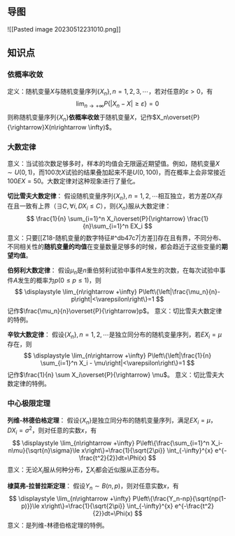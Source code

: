 
## 导图

![[Pasted image 20230512231010.png]]

## 知识点

### 依概率收敛

定义：随机变量$X$与随机变量序列$\{X_n\},n=1,2,3,\cdots$，若对任意的$\varepsilon >0$，有
$$
\displaystyle \lim_{n\rightarrow +\infty} P\{|X_n-X|\ge \varepsilon\}=0
$$
则称随机变量序列$\{X_n\}$**依概率收敛**于随机变量$X$，记作$X_n\overset{P}{\rightarrow}X(n\rightarrow \infty)$。

### 大数定律

意义：当试验次数足够多时，样本的均值会无限逼近期望值。例如，随机变量$X\sim U(0,1)$，而100次$X$试验的结果叠加起来不是$U(0,100)$，而在概率上会非常接近$100EX=50$。大数定律对这种现象进行了量化。

**切比雪夫大数定律**：
假设随机变量序列$\{X_n\},n=1,2,\cdots$相互独立，若方差$DX_i$存在且一致有上界（$\exists C,\forall i, DX_i\le C$），则$\{X_n\}$服从大数定律：
$$
\frac{1}{n} \sum_{i=1}^n X_i\overset{P}{\rightarrow} \frac{1}{n}\sum_{i=1}^n EX_i
$$
意义：只要[[Z18-随机变量的数字特征#^db47c7|方差]]存在且有界，不同分布、不同相关性的**随机变量的均值**在变量数量足够多的时候，都会趋近于这些变量的**期望均值**。

**伯努利大数定律**：
假设$\mu_n$是$n$重伯努利试验中事件$A$发生的次数，在每次试验中事件$A$发生的概率为$p(0\le p\le 1)$，则
$$
\displaystyle \lim_{n\rightarrow +\infty} P\left\{\left|\frac{\mu_n}{n}-p\right|<\varepsilon\right\}=1
$$
记作$\frac{\mu_n}{n}\overset{P}{\rightarrow}p$。
意义：切比雪夫大数定律的特例。

**辛钦大数定律**：
假设$\{X_n\},n=1,2,\cdots$是独立同分布的随机变量序列，若$EX_i=\mu$存在，则
$$
\displaystyle \lim_{n\rightarrow +\infty} P\left\{\left|\frac{1}{n} \sum_{i=1}^n X_i - \mu\right|<\varepsilon\right\}=1
$$
记作$\frac{1}{n} \sum X_i\overset{P}{\rightarrow} \mu$。
意义：切比雪夫大数定律的特例。

### 中心极限定理

**列维-林德伯格定理**：
假设$\{X_n\}$是独立同分布的随机变量序列，满足$EX_i=\mu$，$DX_i=\sigma^2$，则对任意的实数$x$，有
$$
\displaystyle \lim_{n\rightarrow +\infty} P\left\{\frac{\sum_{i=1}^n X_i-n\mu}{\sqrt{n}\sigma}\le x\right\}=\frac{1}{\sqrt{2\pi}} \int_{-\infty}^{x} e^{-\frac{t^2}{2}}dt=\Phi(x)
$$
意义：无论$X_i$服从何种分布，$\sum X_i$都会近似服从正态分布。

**棣莫弗-拉普拉斯定理**：
假设$Y_n\sim B(n,p)$，则对任意实数$x$，有
$$
\displaystyle \lim_{n\rightarrow +\infty} P\left\{\frac{Y_n-np}{\sqrt{np(1-p)}}\le x\right\}=\frac{1}{\sqrt{2\pi}} \int_{-\infty}^{x} e^{-\frac{t^2}{2}}dt=\Phi(x)
$$
意义：是列维-林德伯格定理的特例。

